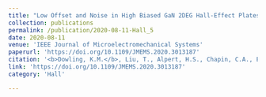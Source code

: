 ```yaml
---
title: "Low Offset and Noise in High Biased GaN 2DEG Hall-Effect Plates Investigated with Infrared Microscopy"
collection: publications
permalink: /publication/2020-08-11-Hall_5
date: 2020-08-11
venue: 'IEEE Journal of Microelectromechanical Systems'
paperurl: 'https://doi.org/10.1109/JMEMS.2020.3013187'
citation: '<b>Dowling, K.M.</b>, Liu, T., Alpert, H.S., Chapin, C.A., Eisner, S.R., Yalamarthy, A., Satterthwaite, P.F., Köck, H., Ausserlechner, U., Asheghi, M., Goodson, K.E., and Senesky, D.G., “Low Offset and Noise in High Biased GaN 2DEG Hall-Effect Plates Investigated with Infrared Microscopy,” Journal of Microelectromechanical Systems, vol. 29, 5, pp.1-8, 2020.'
link: 'https://doi.org/10.1109/JMEMS.2020.3013187'
category: 'Hall'

---
```

